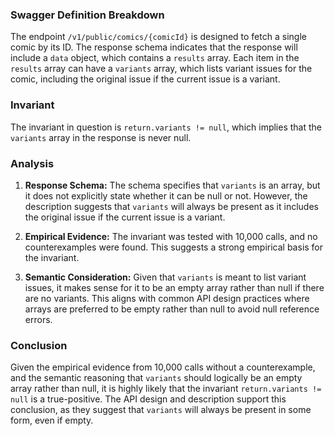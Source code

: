 ### Swagger Definition Breakdown

The endpoint `/v1/public/comics/{comicId}` is designed to fetch a single comic by its ID. The response schema indicates that the response will include a `data` object, which contains a `results` array. Each item in the `results` array can have a `variants` array, which lists variant issues for the comic, including the original issue if the current issue is a variant.

### Invariant

The invariant in question is `return.variants != null`, which implies that the `variants` array in the response is never null.

### Analysis

1. **Response Schema:** The schema specifies that `variants` is an array, but it does not explicitly state whether it can be null or not. However, the description suggests that `variants` will always be present as it includes the original issue if the current issue is a variant.

2. **Empirical Evidence:** The invariant was tested with 10,000 calls, and no counterexamples were found. This suggests a strong empirical basis for the invariant.

3. **Semantic Consideration:** Given that `variants` is meant to list variant issues, it makes sense for it to be an empty array rather than null if there are no variants. This aligns with common API design practices where arrays are preferred to be empty rather than null to avoid null reference errors.

### Conclusion

Given the empirical evidence from 10,000 calls without a counterexample, and the semantic reasoning that `variants` should logically be an empty array rather than null, it is highly likely that the invariant `return.variants != null` is a true-positive. The API design and description support this conclusion, as they suggest that `variants` will always be present in some form, even if empty.
